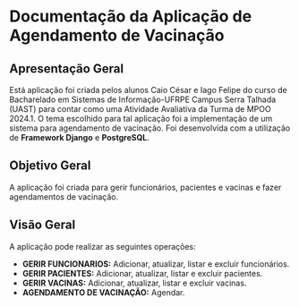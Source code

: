 <h1>Documentação da Aplicação de Agendamento de Vacinação</h1>

<h2>Apresentação Geral</h2>
<p>Está aplicação foi criada pelos alunos Caio César e Iago Felipe do curso de Bacharelado em Sistemas de Informação-UFRPE Campus Serra Talhada (UAST) para contar como uma Atividade Avaliativa da Turma de MPOO 2024.1. O tema escolhido para tal aplicação foi a implementação de um sistema para agendamento de vacinação. Foi desenvolvida com a utilização de <strong>Framework Django</strong> e <strong>PostgreSQL</strong>.</p>

<h2>Objetivo Geral</h2> 
<p>A aplicação foi criada para gerir funcionários, pacientes e vacinas e fazer agendamentos de vacinação. </p>

<h2>Visão Geral</h2>
<p>A aplicação pode realizar as seguintes operações:</p>
<ul>
  <li> <strong>GERIR FUNCIONARIOS:</strong> Adicionar, atualizar, listar e excluir funcionários.</li>
  <li> <strong>GERIR PACIENTES:</strong> Adicionar, atualizar, listar e excluir pacientes.</li>
  <li> <strong>GERIR VACINAS:</strong> Adicionar, atualizar, listar e excluir vacinas.</li>
  <li> <strong>AGENDAMENTO DE VACINAÇÃO:</strong> Agendar.</li>

</ul>


